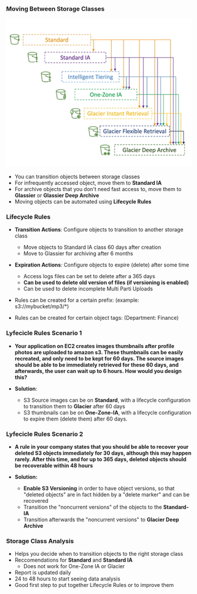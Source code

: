### Moving Between Storage Classes
![Alt text](./images/lifecycle.png)

* You can transition objects between storage classes
* For infrequently accessed object, move them to **Standard IA**
* For archive objects that you don't need fast access to, move them to **Glassier** or **Glassier Deep Archive**
* Moving objects can be automated using **Lifecycle Rules**

### Lifecycle Rules

* **Transition Actions**: Configure objects to transition to another storage class
  * Move objects to Standard IA class 60 days after creation
  * Move to Glassier for archiving after 6 months
  
* **Expiration Actions**: Configure objects to expire (delete) after some time
  * Access logs files can be set to delete after a 365 days 
  * **Can be used to delete old version of files (if versioning is enabled)**
  * Can be used to delete incomplete Multi Parti Uploads

* Rules can be created for a certain prefix: (example: s3://mybucket/mp3/*)
* Rules can be created for certain object tags: (Department: Finance)


### Lyfecicle Rules Scenario 1

* **Your application on EC2 creates images thumbnails after profile photos are uploaded to amazon s3. These thumbnails can be easily recreated, and only need to be kept for 60 days. The source images should be able to be immediately retrieved for these 60 days, and afterwards, the user can wait up to 6 hours. How would you design this?**

* **Solution**:
  * S3 Source images can be on **Standard**, with a lifecycle configuration to transition them to **Glacier** after 60 days
  * S3 thumbnails can be on **One-Zone-IA**, with a lifecycle configuration to expire them (delete them) after 60 days.

### Lyfecicle Rules Scenario 2

* **A rule in your company states that you should be able to recover your deleted S3 objects immediately for 30 days, although this may happen rarely. After this time, and for up to 365 days, deleted objects should be recoverable within 48 hours**
  
* **Solution:**
  * **Enable S3 Versioning** in order to have object versions, so that "deleted objects" are in fact hidden by a "delete marker" and can be recovered
  * Transition the "noncurrent versions" of the objects to the **Standard-IA**  
  * Transition afterwards the "noncurrent versions" to **Glacier Deep Archive** 

### Storage Class Analysis

* Helps you decide when to transition objects to the right storage class
* Reccomendations for **Standard** and **Standard IA** 
  * Does not work for One-Zone IA or Glacier
* Report is updated daily
* 24 to 48 hours to start seeing data analysis 
* Good first step to put together Lifecycle Rules or to improve them